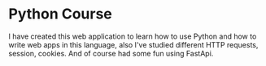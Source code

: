 # Python Course

I have created this web application to learn how to
use Python and how to write web apps in this language,
also I've studied different HTTP requests, session,
cookies. And of course had some fun using FastApi.
